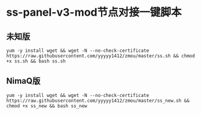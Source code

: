 # ss-panel-v3-mod节点对接一键脚本
## 未知版
```shell
yum -y install wget && wget -N --no-check-certificate https://raw.githubusercontent.com/yyyyy1412/zmou/master/ss.sh && chmod +x ss.sh && bash ss.sh
```


## NimaQ版
```shell
yum -y install wget && wget -N --no-check-certificate https://raw.githubusercontent.com/yyyyy1412/zmou/master/ss_new.sh && chmod +x ss_new && bash ss_new
```

